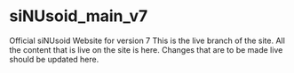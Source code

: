 # siNUsoid_main_v7
 Official siNUsoid Website for version 7
 This is the live branch of the site. All the content that is live on the site is here. 
 Changes that are to be made live should be updated here.